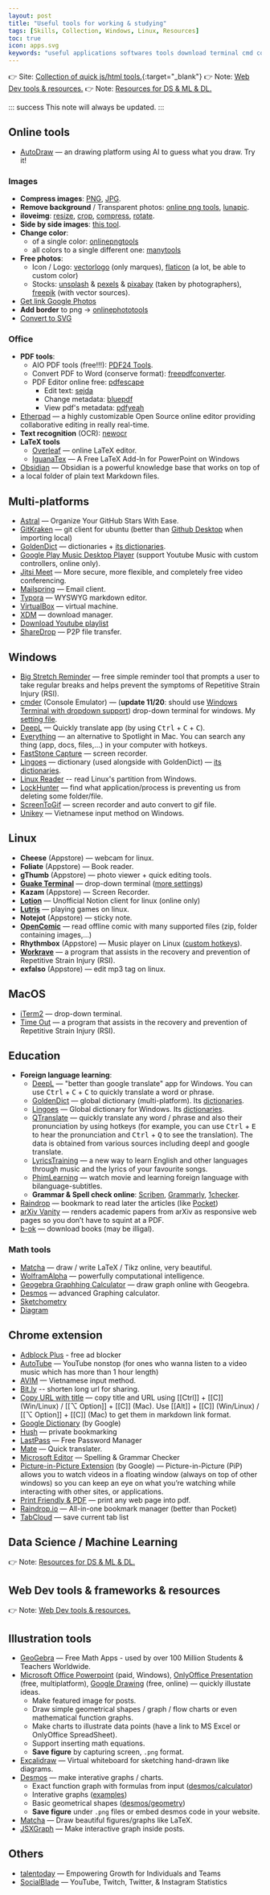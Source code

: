 ```yaml
---
layout: post
title: "Useful tools for working & studying"
tags: [Skills, Collection, Windows, Linux, Resources]
toc: true
icon: apps.svg
keywords: "useful applications softwares tools download terminal cmd commander cmder unikey vietnamese input keyboard screen to gif recorder lock hunter delete apps soft goldendict dictionary lingoes deepl translate qtranslate hotkeys google deep learning machine collection reminder stretch RSI manager IDM XDM Repetitive Strain Injury iterm2 guake drop-down quick open commanline workrave time out screentogif everything spotlight Qtranslate tabcloud avim flash video downloader hush mate pdf printer internet image photo compression jpeg png remove background transparent luna lunapic resize images iloveimg side by movie relax drawing graphviz data science dataframe huge vaex linux app ubuntu pop os mac macos office online multi platform unix windows education chrome extension plugin math html character terms application framework js java script bookmarks drawing font Illustration tools"
---
```


👉 Site: [Collection of quick js/html tools.](https://dinhanhthi.github.io/tools/){:target="_blank"}
👉 Note: [Web Dev tools & resources.](/web-dev-tools-resources/)
👉 Note: [Resources for DS & ML & DL.](/data-ml-tools-resources/)

::: success
This note will always be updated.
:::

## Online tools

- [AutoDraw](https://www.autodraw.com/) — an drawing platform using AI to guess what you draw. Try it!

### Images

- **Compress images**: [PNG](https://compresspng.com/), [JPG](https://compressjpeg.com/).
- **Remove background** / Transparent photos: [online png tools](https://onlinepngtools.com/create-transparent-png), [lunapic](https://www5.lunapic.com/editor/).
- **iloveimg**: [resize](https://www.iloveimg.com/resize-image), [crop](https://www.iloveimg.com/crop-image), [compress](https://www.iloveimg.com/compress-image), [rotate](https://www.iloveimg.com/rotate-image).
- **Side by side images**: [this tool](https://www.imgonline.com.ua/eng/combine-two-images-into-one.php).
- **Change color**:
   - of a single color: [onlinepngtools](https://onlinepngtools.com/change-png-color)
   - all colors to a single different one: [manytools](https://manytools.org/image/colorize-filter/)
- **Free photos**:
   - Icon / Logo: [vectorlogo](https://www.vectorlogo.zone/) (only marques), [flaticon](https://www.flaticon.com) (a lot, be able to custom color)
   - Stocks: [unsplash](https://unsplash.com/) & [pexels](https://www.pexels.com/) & [pixabay](https://pixabay.com/) (taken by photographers), [freepik](https://www.freepik.com/) (with vector sources).
- [Get link Google Photos](https://www.publicalbum.org/blog/embed-google-photos-video)
- **Add border** to png -> [onlinephototools](https://onlinepngtools.com/add-png-border)
- [Convert to SVG](https://www.pngtosvg.com/)

### Office

- **PDF tools**:
  - AIO PDF tools (free!!!): [PDF24 Tools](https://tools.pdf24.org/en/).
   - Convert PDF to Word (conserve format): [freepdfconverter](https://www.freepdfconvert.com/).
   - PDF Editor online free: [pdfescape](https://www.pdfescape.com/)
     - Edit text: [sejda](https://www.sejda.com/)
     - Change metadata: [bluepdf](http://bluepdf.com/)
     - View pdf's metadata: [pdfyeah](https://www.pdfyeah.com/view-pdf-metadata/)
- [Etherpad](https://etherpad.org/) — a highly customizable Open Source online editor providing collaborative editing in really real-time.
- **Text recognition** (OCR): [newocr](https://www.newocr.com/)
- **LaTeX tools**
   - [Overleaf](https://www.overleaf.com/) — online LaTeX editor.
   - [IguanaTex](http://www.jonathanleroux.org/software/iguanatex/) — A Free LaTeX Add-In for PowerPoint on Windows
- [Obsidian](https://obsidian.md/) — Obsidian is a powerful knowledge base that works on top of
- a local folder of plain text Markdown files.


## Multi-platforms

- [Astral](https://app.astralapp.com/auth) — Organize Your GitHub Stars With Ease.
- [GitKraken](https://www.gitkraken.com/) — git client for ubuntu (better than [Github Desktop](https://desktop.github.com/) when importing local)
- [GoldenDict](https://github.com/goldendict/goldendict/wiki/Early-Access-Builds-for-Windows?fbclid=IwAR3RVcLdpkpL2B3f1-EAiCzRqjInpy21BltlHs9SwryGuEcQ_VQPB6lftTA) — dictionaries + [its dictionaries](https://drive.google.com/open?id=1jna8_grA-wyhPrq8BiB7ypadvW3tTlIv).
- [Google Play Music Desktop Player](https://www.googleplaymusicdesktopplayer.com/) (support Youtube Music with custom controllers, online only).
- [Jitsi Meet](https://jitsi.org/jitsi-meet/) — More secure, more flexible, and completely free video conferencing.
- [Mailspring](https://getmailspring.com/) — Email client.
- [Typora](https://typora.io/) — WYSWYG markdown editor.
- [VirtualBox](https://www.virtualbox.org/) — virtual machine.
- [XDM](http://xdman.sourceforge.net/#downloads) — download manager.
- [Download Youtube playlist](https://loader.to/)
- [ShareDrop](https://www.sharedrop.io/) — P2P file transfer.

## Windows

- [Big Stretch Reminder](https://monkeymatt.com/bigstretch/) — free simple reminder tool that prompts a user to take regular breaks and helps prevent the symptoms of Repetitive Strain Injury (RSI).
- [cmder](https://cmder.net/) (Console Emulator) — (__update 11/20__: should use [Windows Terminal with dropdown support](/terminal#windows)) drop-down terminal for windows. My [setting file](https://github.com/dinhanhthi/scripts/blob/master/settings/windows/user-ConEmu.xml).
- [DeepL](https://deepl.com/) — Quickly translate app (by using <kbd>Ctrl</kbd> + <kbd>C</kbd> + <kbd>C</kbd>).
- [Everything](https://www.voidtools.com/) — an alternative to Spotlight in Mac. You can search any thing (app, docs, files,...) in your computer with hotkeys.
- [FastStone Capture](https://www.faststone.org/index.htm) — screen recorder.
- [Lingoes](http://www.lingoes.net/) — dictionary (used alongside with GoldenDict) — [its dictionaries](https://drive.google.com/open?id=1LlCtGewKiLMil-7aQFEy_tu4ir1eC_6l).
- [Linux Reader](https://www.diskinternals.com/linux-reader/) -- read Linux's partition from Windows.
- [LockHunter](https://lockhunter.com/) — find what application/process is preventing us from deleting some folder/file.
- [ScreenToGif](https://www.screentogif.com/) — screen recorder and auto convert to gif file.
- [Unikey](https://www.unikey.org/) — Vietnamese input method on Windows.

## Linux

- **Cheese** (Appstore) — webcam for linux.
- **Foliate** (Appstore) — Book reader.
- **gThumb** (Appstore) — photo viewer + quick editing tools.
- [**Guake Terminal**](http://guake-project.org/) — drop-down terminal ([more settings](terminal#guake-terminal))
- **Kazam** (Appstore) — Screen Recorder.
- [**Lotion**](https://github.com/puneetsl/lotion) — Unofficial Notion client for linux (online only)
- [**Lutris**](https://lutris.net/) — playing games on linux.
- **Notejot** (Appstore) — sticky note.
- [**OpenComic**](https://github.com/ollm/OpenComic) — read offline comic with many supported files (zip, folder containing images,...)
- **Rhythmbox** (Appstore) — Music player on Linux ([custom hotkeys](/linux-tips#media—photo—music)).
- [**Workrave**](http://www.workrave.org/) — a program that assists in the recovery and prevention of Repetitive Strain Injury (RSI).
- **exfalso** (Appstore) — edit mp3 tag on linux.

## MacOS

- [iTerm2](https://www.iterm2.com/) — drop-down terminal.
- [Time Out](https://apps.apple.com/us/app/time-out-free/id402592703?mt=12) — a program that assists in the recovery and prevention of Repetitive Strain Injury (RSI).

## Education

- **Foreign language learning**:
   - [DeepL](https://deepl.com/) — "better than google translate" app for Windows. You can use <kbd>Ctrl</kbd> + <kbd>C</kbd> + <kbd>C</kbd> to quickly translate a word or phrase.
   - [GoldenDict](https://github.com/goldendict/goldendict/wiki/Early-Access-Builds-for-Windows?fbclid=IwAR3RVcLdpkpL2B3f1-EAiCzRqjInpy21BltlHs9SwryGuEcQ_VQPB6lftTA) — global dictionary (multi-platform). Its [dictionaries](https://drive.google.com/open?id=1jna8_grA-wyhPrq8BiB7ypadvW3tTlIv).
   - [Lingoes](http://www.lingoes.net/) — Global dictionary for Windows. Its [dictionaries](https://drive.google.com/open?id=1LlCtGewKiLMil-7aQFEy_tu4ir1eC_6l).
   - [QTranslate](https://quest-app.appspot.com/) — quickly translate any word / phrase and also their pronunciation by using hotkeys (for example, you can use <kbd>Ctrl</kbd> + <kbd>E</kbd> to hear the pronunciation and <kbd>Ctrl</kbd> + <kbd>Q</kbd> to see the translation). The data is obtained from various sources including deepl and google translate.
   - [LyricsTraining](https://lyricstraining.com/) — a new way to learn English and other languages through music and the lyrics of your favourite songs.
   - [PhimLearning](http://phimlearning.com/) — watch movie and learning foreign language with bilanguage-subtitles.
   - **Grammar & Spell check online**: [Scriben](https://www.scribens.com/), [Grammarly](https://www.grammarly.com/), [1checker](http://www.1checker.com/).
- [Raindrop](raindrop.io) — bookmark to read later the articles (like [Pocket](https://app.getpocket.com/))
- [arXiv Vanity](https://www.arxiv-vanity.com/) — renders academic papers from arXiv as responsive web pages so you don’t have to squint at a PDF.
- [b-ok](https://b-ok.cc/) — download books (may be illigal).

### Math tools

- [Matcha](https://www.mathcha.io/) — draw / write LaTeX / Tikz online, very beautiful.
- [WolframAlpha](https://www.wolframalpha.com/) — powerfully computational intelligence.
- [Geogebra Graphhing Calculator](https://www.geogebra.org/graphing) — draw graph online with Geogebra.
- [Desmos](https://www.desmos.com/calculator) — advanced Graphing calculator.
- [Sketchometry](https://start.sketchometry.org/)
- [Diagram](https://app.diagrams.net/)

## Chrome extension

- [Adblock Plus](https://chrome.google.com/webstore/detail/adblock-plus-free-ad-bloc/cfhdojbkjhnklbpkdaibdccddilifddb) - free ad blocker
- [AutoTube](https://chrome.google.com/webstore/detail/autotube-youtube-nonstop/egobelhdffdoidcnhpgkngoghpiebial) — YouTube nonstop (for ones who wanna listen to a video music which has more than 1 hour length)
- [AVIM](https://chrome.google.com/webstore/detail/avim-vietnamese-input-met/opgbbffpdglhkpglnlkiclakjlpiedoh?hl=en) — Vietnamese input method.
- [Bit.ly](https://chrome.google.com/webstore/detail/bitly-powerful-short-link/iabeihobmhlgpkcgjiloemdbofjbdcic) -- shorten long url for sharing.
- [Copy URL with title](https://chrome.google.com/webstore/detail/copy-url-with-title/bpcogbhmkdjaohcmlghhkiohmldpnkoh) — copy title and URL using [[Ctrl]] + [[C]] (Win/Linux) / [[⌥ Option]] + [[C]] (Mac). Use [[Alt]] + [[C]] (Win/Linux) / [[⌥ Option]] + [[C]] (Mac) to get them in markdown link format.
- [Google Dictionary](https://chrome.google.com/webstore/detail/google-dictionary-by-goog/mgijmajocgfcbeboacabfgobmjgjcoja) (by Google)
- [Hush](https://chrome.google.com/webstore/detail/hush-private-bookmarking/hjmoaenjknbdehbiaeeijcppnljflkff?hl=en) — private bookmarking
- [LastPass](https://chrome.google.com/webstore/detail/lastpass-free-password-ma/hdokiejnpimakedhajhdlcegeplioahd) — Free Password Manager
- [Mate](https://chrome.google.com/webstore/detail/mate-translate-%E2%80%93-translat/ihmgiclibbndffejedjimfjmfoabpcke) — Quick translater.
- [Microsoft Editor](https://chrome.google.com/webstore/detail/microsoft-editor-spelling/gpaiobkfhnonedkhhfjpmhdalgeoebfa) — Spelling & Grammar Checker
- [Picture-in-Picture Extension](https://chrome.google.com/webstore/detail/picture-in-picture-extens/hkgfoiooedgoejojocmhlaklaeopbecg) (by Google) — Picture-in-Picture (PiP) allows you to watch videos in a floating window (always on top of other windows) so you can keep an eye on what you’re watching while interacting with other sites, or applications.
- [Print Friendly & PDF](https://chrome.google.com/webstore/detail/print-friendly-pdf/ohlencieiipommannpdfcmfdpjjmeolj?hl=en) — print any web page into pdf.
- [Raindrop.io](https://chrome.google.com/webstore/detail/raindropio/ldgfbffkinooeloadekpmfoklnobpien) — All-in-one bookmark manager (better than Pocket)
- [TabCloud](https://chrome.google.com/webstore/detail/tabcloud/npecfdijgoblfcgagoijgmgejmcpnhof) — save current tab list


## Data Science / Machine Learning

👉 Note: [Resources for DS & ML & DL.](/data-ml-tools-resources/)

## Web Dev tools & frameworks & resources

👉 Note: [Web Dev tools & resources.](/web-dev-tools-resources/)

## Illustration tools

- [GeoGebra](https://www.geogebra.org/) — Free Math Apps - used by over 100 Million Students & Teachers Worldwide.
- [Microsoft Office Powerpoint](https://www.office.com/) (paid, Windows), [OnlyOffice Presentation](https://www.onlyoffice.com/en/download-desktop.aspx) (free, multiplatform), [Google Drawing](https://docs.google.com/drawings) (free, online) — quickly illustate ideas.
   - Make featured image for posts.
   - Draw simple geometrical shapes / graph / flow charts or even mathematical function graphs.
   - Make charts to illustrate data points (have a link to MS Excel or OnlyOffice SpreadSheet).
   - Support inserting math equations.
   - __Save figure__ by capturing screen, `.png` format.
- [Excalidraw](https://excalidraw.com/) — Virtual whiteboard for sketching hand-drawn like diagrams.
- [Desmos](https://www.desmos.com/) — make interative graphs / charts.
   - Exact function graph with formulas from input ([desmos/calculator](https://www.desmos.com/calculator))
   - Interative graphs ([examples](https://www.desmos.com/math))
   - Basic geometrical shapes ([desmos/geometry](https://www.desmos.com/geometry))
   - __Save figure__ under `.png` files or embed desmos code in your website.
- [Matcha](https://www.mathcha.io/) — Draw beautiful figures/graphs like LaTeX.
- [JSXGraph](https://jsxgraph.org/wp/index.html) — Make interactive graph inside posts.

## Others

- [talentoday](https://www.talentoday.com/en/) — Empowering Growth for Individuals and Teams
- [SocialBlade](https://socialblade.com/) — YouTube, Twitch, Twitter, & Instagram Statistics
